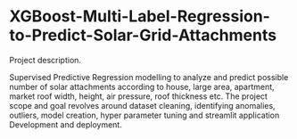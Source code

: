 # XGBoost-Multi-Label-Regression-to-Predict-Solar-Grid-Attachments

Project description.

Supervised Predictive Regression modelling to analyze and predict possible number of solar attachments according to house, large area, apartment, market roof width, height, air pressure, roof thickness etc. The project scope and goal revolves around dataset cleaning, identifying anomalies, outliers, model creation, hyper parameter tuning and streamlit application Development and deployment.
